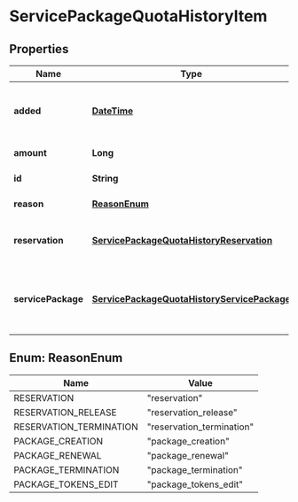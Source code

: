 
# ServicePackageQuotaHistoryItem

## Properties
Name | Type | Description | Notes
------------ | ------------- | ------------- | -------------
**added** | [**DateTime**](DateTime.md) | Added time of quota history entry in RFC3339 date-time with millisecond accuracy and UTC time zone. | 
**amount** | **Long** | Negative or positive quota usage. | 
**id** | **String** | Service package quota history ID. | 
**reason** | [**ReasonEnum**](#ReasonEnum) | Type of quota usage entry. | 
**reservation** | [**ServicePackageQuotaHistoryReservation**](ServicePackageQuotaHistoryReservation.md) | Reservation details if reason is &#x60;reservation&#x60;, &#x60;reservation_release&#x60; or &#x60;reservation_termination&#x60;. |  [optional]
**servicePackage** | [**ServicePackageQuotaHistoryServicePackage**](ServicePackageQuotaHistoryServicePackage.md) | Service package details if reason is &#x60;package_creation&#x60;, &#x60;package_renewal&#x60;, &#x60;package_termination&#x60;, or &#x60;package_tokens_edit&#x60;. |  [optional]


<a name="ReasonEnum"></a>
## Enum: ReasonEnum
Name | Value
---- | -----
RESERVATION | &quot;reservation&quot;
RESERVATION_RELEASE | &quot;reservation_release&quot;
RESERVATION_TERMINATION | &quot;reservation_termination&quot;
PACKAGE_CREATION | &quot;package_creation&quot;
PACKAGE_RENEWAL | &quot;package_renewal&quot;
PACKAGE_TERMINATION | &quot;package_termination&quot;
PACKAGE_TOKENS_EDIT | &quot;package_tokens_edit&quot;



